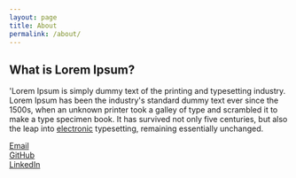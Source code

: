 ```yaml
---
layout: page
title: About
permalink: /about/
---
```


## What is Lorem Ipsum?

'Lorem Ipsum is simply dummy text of the printing and typesetting industry. Lorem Ipsum has been the industry's standard dummy text ever since the 1500s, when an unknown printer took a galley of type and scrambled it to make a type specimen book. It has survived not only five centuries, but also the leap into [electronic](https://www.google.com) typesetting, remaining essentially unchanged.

<a href="mailto:{{ site.email }}">Email</a><br>
<a href="https://github.com/denismcdonald">GitHub</a><br>
<a href="https://www.linkedin.com/in/denismcdonald/">LinkedIn</a>

